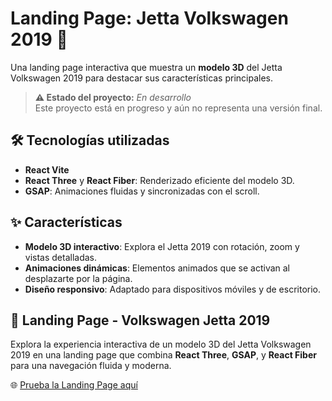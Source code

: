 # Landing Page: Jetta Volkswagen 2019 🚗  

Una landing page interactiva que muestra un **modelo 3D** del Jetta Volkswagen 2019 para destacar sus características principales.  

> **⚠️ Estado del proyecto:** *En desarrollo*  
> Este proyecto está en progreso y aún no representa una versión final.  

## 🛠️ Tecnologías utilizadas  

- **React Vite** 
- **React Three** y **React Fiber**: Renderizado eficiente del modelo 3D.  
- **GSAP**: Animaciones fluidas y sincronizadas con el scroll.  

## ✨ Características  
- **Modelo 3D interactivo**: Explora el Jetta 2019 con rotación, zoom y vistas detalladas.  
- **Animaciones dinámicas**: Elementos animados que se activan al desplazarte por la página.  
- **Diseño responsivo**: Adaptado para dispositivos móviles y de escritorio.  

## 🚗 Landing Page - Volkswagen Jetta 2019

Explora la experiencia interactiva de un modelo 3D del Jetta Volkswagen 2019 en una landing page que combina **React Three**, **GSAP**, y **React Fiber** para una navegación fluida y moderna.

🌐 [Prueba la Landing Page aquí](https://brayanreynoso.github.io/landing-page-volkswagen-2019/)

